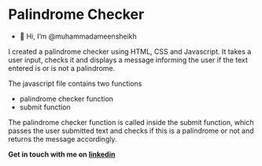 # Palindrome Checker
- 👋 Hi, I’m @muhammadameensheikh

I created a palindrome checker using HTML, CSS and Javascript. It takes a user input, checks it and displays a message informing the user if the text entered is or is not a palindrome.

The javascript file contains two functions
- palindrome checker function
- submit function

The palindrome checker function is called inside the submit function, which passes the user submitted text and checks if this is a palindrome or not and returns the message accordingly.


<b>Get in touch with me on <a href="https://www.linkedin.com/in/muhammad-ameen-sheikh/" target="_blank">linkedin<a/> </b>

